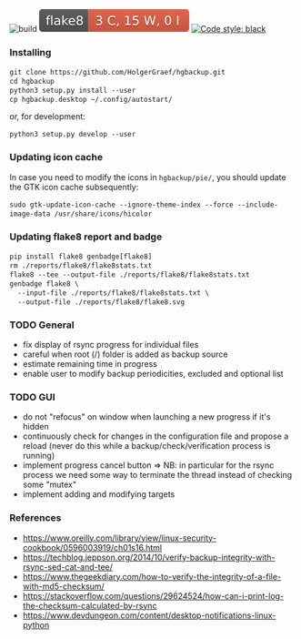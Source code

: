 ![build](https://github.com/HolgerGraef/hgbackup/actions/workflows/build.yml/badge.svg)
[![Flake8 Status](./reports/flake8/flake8.svg?dummy=8484744)](./reports/flake8/index.html)
[![Code style: black](https://img.shields.io/badge/code%20style-black-000000.svg)](https://github.com/psf/black)

### Installing

    git clone https://github.com/HolgerGraef/hgbackup.git
    cd hgbackup
    python3 setup.py install --user
    cp hgbackup.desktop ~/.config/autostart/

or, for development:

    python3 setup.py develop --user

### Updating icon cache

In case you need to modify the icons in `hgbackup/pie/`, you should update the GTK icon
cache subsequently:

    sudo gtk-update-icon-cache --ignore-theme-index --force --include-image-data /usr/share/icons/hicolor

### Updating flake8 report and badge

    pip install flake8 genbadge[flake8]
    rm ./reports/flake8/flake8stats.txt
    flake8 --tee --output-file ./reports/flake8/flake8stats.txt
    genbadge flake8 \
      --input-file ./reports/flake8/flake8stats.txt \
      --output-file ./reports/flake8/flake8.svg

### TODO General
- fix display of rsync progress for individual files
- careful when root (/) folder is added as backup source
- estimate remaining time in progress
- enable user to modify backup periodicities, excluded and optional list

### TODO GUI
- do not "refocus" on window when launching a new progress if it's hidden
- continuously check for changes in the configuration file and propose a reload
  (never do this while a backup/check/verification process is running)
- implement progress cancel button
  => NB: in particular for the rsync process we need some way to terminate the
  thread instead of checking some "mutex"
- implement adding and modifying targets

### References
- https://www.oreilly.com/library/view/linux-security-cookbook/0596003919/ch01s16.html
- https://techblog.jeppson.org/2014/10/verify-backup-integrity-with-rsync-sed-cat-and-tee/
- https://www.thegeekdiary.com/how-to-verify-the-integrity-of-a-file-with-md5-checksum/
- https://stackoverflow.com/questions/29624524/how-can-i-print-log-the-checksum-calculated-by-rsync
- https://www.devdungeon.com/content/desktop-notifications-linux-python